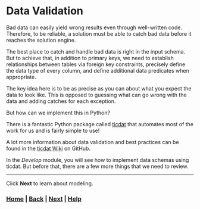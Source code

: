 # Data Validation
Bad data can easily yield wrong results even through well-written code. 
Therefore, to be reliable, a solution must be able to catch bad data before 
it reaches the solution engine. 

The best place to catch and handle bad data is right in the input schema. 
But to achieve that, in addition to primary keys, we need to establish 
relationships between tables via foreign key constraints, precisely define 
the data type of every column, and define additional data predicates when 
appropriate.

The key idea here is to be as precise as you can about what you expect the 
data to look like. This is opposed to guessing what can go wrong with the 
data and adding catches for each exception.

But how can we implement this in Python?

There is a fantastic Python package called [ticdat][ticdat_website] that 
automates most of the work for us and is fairly simple to use!
 
A lot more information about data validation and best practices can be
found in the [ticdat Wiki][ticdat_wiki] on GitHub.

[ticdat_website]: https://pypi.org/project/ticdat/
[ticdat_wiki]: https://github.com/ticdat/ticdat/wiki

In the *Develop* module, you will see how to implement data schemas using 
ticdat. But before that, there are a few more things that we need to review.

------------------------------------------------------------------------------
Click **Next** to learn about modeling.

### [Home][home] | [Back][back] | [Next][next] | [Help][help]

[home]: ../../README.md
[back]: ../3_development_instance/README.md
[next]: ../5_modeling/README.md
[help]: ../../0_help/README.md